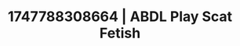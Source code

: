 ---
categories:
- Intimate reveal
- Booty worship
- NSFW AI art
- Barefoot beauty
- Erotic escapism
image: /assets/images/1747788308664.jpg
layout: post
seo:
  description: Featured content with premium ABDL Play, Scat Fetish. HD images available.
  keywords: ABDL Play, Scat Fetish
  og_image: /assets/images/1747788308664.jpg
  schema_type: VisualArtwork
tags:
- ABDL Play
- Scat Fetish
- '#1747788308664'
title: 1747788308664 | ABDL Play Scat Fetish
---
